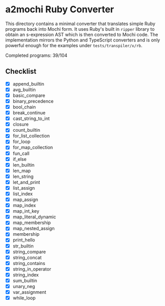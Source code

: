 # a2mochi Ruby Converter

This directory contains a minimal converter that translates simple Ruby
programs back into Mochi form. It uses Ruby's built in `ripper` library to
obtain an s-expression AST which is then converted to Mochi code. The
implementation mirrors the Python and TypeScript converters and is only
powerful enough for the examples under `tests/transpiler/x/rb`.

Completed programs: 39/104

## Checklist
- [x] append_builtin
- [x] avg_builtin
- [x] basic_compare
- [x] binary_precedence
- [x] bool_chain
- [x] break_continue
- [x] cast_string_to_int
- [x] closure
- [x] count_builtin
- [x] for_list_collection
- [x] for_loop
- [x] for_map_collection
- [x] fun_call
- [x] if_else
- [x] len_builtin
- [x] len_map
- [x] len_string
- [x] let_and_print
- [x] list_assign
- [x] list_index
- [x] map_assign
- [x] map_index
- [x] map_int_key
- [x] map_literal_dynamic
- [x] map_membership
- [x] map_nested_assign
- [x] membership
- [x] print_hello
- [x] str_builtin
- [x] string_compare
- [x] string_concat
- [x] string_contains
- [x] string_in_operator
- [x] string_index
- [x] sum_builtin
- [x] unary_neg
- [x] var_assignment
- [x] while_loop
